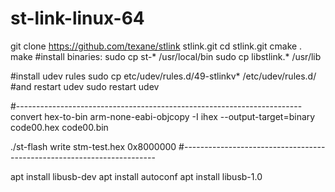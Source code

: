 # st-link-linux-64

git clone https://github.com/texane/stlink stlink.git
cd stlink.git
cmake .
make
#install binaries:
sudo cp st-* /usr/local/bin
sudo cp libstlink.* /usr/lib

#install udev rules
sudo cp etc/udev/rules.d/49-stlinkv* /etc/udev/rules.d/
#and restart udev
sudo restart udev

#-----------------------------------------------------------------------
convert hex-to-bin
arm-none-eabi-objcopy -I ihex --output-target=binary code00.hex code00.bin

./st-flash write stm-test.hex 0x8000000
#-----------------------------------------------------------------------

apt install libusb-dev
apt install autoconf
apt install libusb-1.0
